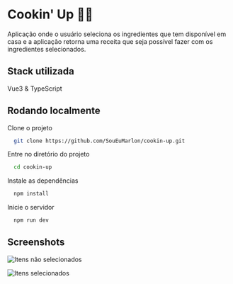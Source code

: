 
# Cookin' Up 👨‍🍳

Aplicação onde o usuário seleciona os ingredientes que tem disponível em casa e a aplicação retorna uma receita que seja possível fazer com os ingredientes selecionados.




## Stack utilizada

Vue3 & TypeScript



## Rodando localmente

Clone o projeto

```bash
  git clone https://github.com/SouEuMarlon/cookin-up.git
```

Entre no diretório do projeto

```bash
  cd cookin-up
```

Instale as dependências

```bash
  npm install
```

Inicie o servidor

```bash
  npm run dev
```

## Screenshots

![Itens não selecionados](https://raw.githubusercontent.com/SouEuMarlon/pictures/master/Cookin-Up.png?token=GHSAT0AAAAAACNBXZKRA5DXSDTK5WZLO3DQZOOTTLA)

![Itens selecionados](https://raw.githubusercontent.com/SouEuMarlon/pictures/master/Cookin-Up2.png?token=GHSAT0AAAAAACNBXZKQX2WOIINT7Y5R5ZOYZOOTUAA)

